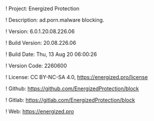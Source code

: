 ! Project: Energized Protection

! Description: ad.porn.malware blocking.

! Version: 6.0.1.20.08.226.06

! Build Version: 20.08.226.06

! Build Date: Thu, 13 Aug 20 06:00:26

! Version Code: 2260600

! License: CC BY-NC-SA 4.0, https://energized.pro/license

! Github: https://github.com/EnergizedProtection/block

! Gitlab: https://gitlab.com/EnergizedProtection/block


! Web: https://energized.pro
